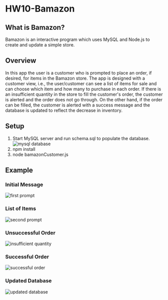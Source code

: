 # HW10-Bamazon

## What is Bamazon?

Bamazon is an interactive program which uses MySQL and Node.js to create and update a simple store.

## Overview
In this app the user is a customer who is prompted to place an order, if desired, for items in the Bamazon store. The app is designed with a customer view, i.e., the user/customer can see a list of items for sale and can choose which item and how many to purchase in each order. If there is an insufficient quantity in the store to fill the customer's order, the customer is alerted and the order does not go through. On the other hand, if the order can be filled, the customer is alerted with a success message and the database is updated to reflect the decrease in inventory.

## Setup

1. Start MySQL server and run schema.sql to populate the database.
![mysql database](https://user-images.githubusercontent.com/28015894/36409222-dd510ec6-15cf-11e8-94a1-8f285a503ab7.png)
2. npm install
3. node bamazonCustomer.js

## Example

### Initial Message
![first prompt](https://user-images.githubusercontent.com/28015894/36409382-e156f5de-15d0-11e8-94d9-80a0c41b2f08.png)

### List of Items
![second prompt](https://user-images.githubusercontent.com/28015894/36409552-cb735c20-15d1-11e8-9d85-b58ff965bb86.png)

### Unsuccessful Order
![insufficient quantity](https://user-images.githubusercontent.com/28015894/36409563-d9cd9fe2-15d1-11e8-91ea-9411d2fe07a9.png)

### Successful Order
![successful order](https://user-images.githubusercontent.com/28015894/36409582-e9496604-15d1-11e8-973c-1a629fa3c82b.png)

### Updated Database
![updated database](https://user-images.githubusercontent.com/28015894/36409591-f400e73e-15d1-11e8-9a45-eb5e90de7892.png)


